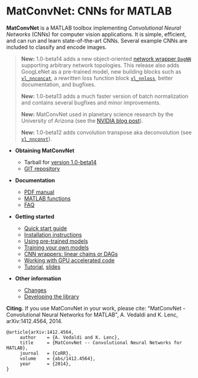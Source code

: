 # MatConvNet: CNNs for MATLAB

**MatConvNet** is a MATLAB toolbox implementing *Convolutional Neural
Networks* (CNNs) for computer vision applications. It is simple,
efficient, and can run and learn state-of-the-art CNNs. Several
example CNNs are included to classify and encode images.

> **New:** 1.0-beta14 adds a new object-oriented
> [network wrapper `DagNN`](wrappers.md) supporting arbitrary network
> topologies. This release also adds GoogLeNet as a pre-trained model,
> new building blocks such as [`vl_nnconcat`](mfiles/vl_nnconcat.md),
> a rewritten loss function block [`vl_nnloss`](mfiles/vl_nnloss.md),
> better documentation, and bugfixes.
>
> **New:** 1.0-beta13 adds a much faster version of batch
> normalization and contains several bugfixes and minor improvements.
>
> **New:** MatConvNet used in planetary science research by the
> University of Arizona (see the
> [NVIDIA blog post](http://devblogs.nvidia.com/parallelforall/deep-learning-image-understanding-planetary-science/)).
>
> **New:** 1.0-beta12 adds convolution transpose aka deconvolution
> (see [`vl_nnconvt`](mfiles/vl_nnconvt)).

*   **Obtaining MatConvNet**
    - Tarball for [version 1.0-beta14](download/matconvnet-1.0-beta14.tar.gz)
    - [GIT repository](http://www.github.com/vlfeat/matconvnet.git)

*   **Documentation**
    - [PDF manual](matconvnet-manual.pdf)
    - [MATLAB functions](functions.md)
    - [FAQ](faq.md)

*   **Getting started**
    - [Quick start guide](quick.md)
    - [Installation instructions](install.md)
    - [Using pre-trained models](pretrained.md)
    - [Training your own models](training.md)
    - [CNN wrappers: linear chains or DAGs](wrappers.md)
    - [Working with GPU accelerated code](gpu.md)
    - [Tutorial](http://www.robots.ox.ac.uk/~vgg/practicals/cnn/index.html),
      [slides](http://www.robots.ox.ac.uk/~vedaldi/assets/teach/2015/vedaldi15aims-bigdata-lecture-4-deep-learning-handout.pdf)

*   **Other information**
    - [Changes](about/#changes)
    - [Developing the library](developers.md)

**Citing.** If you use MatConvNet in your work, please cite:
"MatConvNet - Convolutional Neural Networks for MATLAB", A. Vedaldi
and K. Lenc, arXiv:1412.4564, 2014.

    @article{arXiv:1412.4564,
         author    = {A. Vedaldi and K. Lenc},
         title     = {MatConvNet -- Convolutional Neural Networks for MATLAB},
         journal   = {CoRR},
         volume    = {abs/1412.4564},
         year      = {2014},
    }

